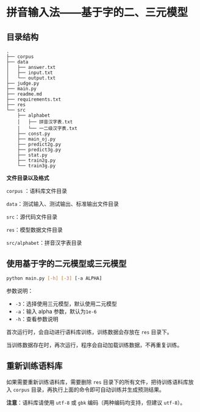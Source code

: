 # 拼音输入法——基于字的二、三元模型

## 目录结构

```
.
├── corpus
├── data
│   ├── answer.txt
│   ├── input.txt
│   └── output.txt
├── judge.py
├── main.py
├── readme.md
├── requirements.txt
├── res
└── src
    ├── alphabet
    │   ├── 拼音汉字表.txt
    │   └── 一二级汉字表.txt
    ├── const.py
    ├── main_oj.py
    ├── predict2g.py
    ├── predict3g.py
    ├── stat.py
    ├── train2g.py
    └── train3g.py
```

**文件目录以及格式**

`corpus` ：语料库文件目录

`data`：测试输入、测试输出、标准输出文件目录

`src`：源代码文件目录

`res`：模型数据文件目录

`src/alphabet`：拼音汉字表目录

## 使用基于字的二元模型或三元模型

```bash
python main.py [-h] [-3] [-a ALPHA]
```

参数说明：

+ `-3`：选择使用三元模型，默认使用二元模型
+ `-a`：输入 alpha 参数，默认为`1e-6`
+ `-h`：查看参数说明

首次运行时，会自动进行语料库训练，训练数据会存放在 `res` 目录下。

当训练数据存在时，再次运行，程序会自动加载训练数据，不再重复训练。

## 重新训练语料库

如果需要重新训练语料库，需要删除 `res` 目录下的所有文件，把待训练语料库放入 `corpus` 目录，再执行上面的命令即可自动训练并生成预测结果。

**注意**：语料库请使用 `utf-8` 或 `gbk` 编码（两种编码均支持，但建议 `utf-8`）。